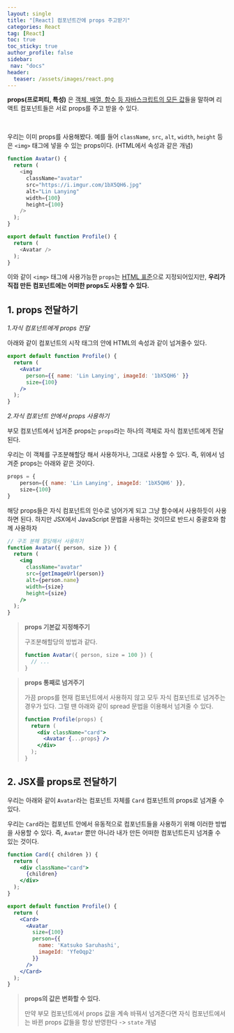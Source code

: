 ```yaml
---
layout: single
title: "[React] 컴포넌트간에 props 주고받기"
categories: React
tag: [React]
toc: true
toc_sticky: true
author_profile: false
sidebar:
 nav: "docs"
header:
  teaser: /assets/images/react.png
---
```


**props(프로퍼티, 특성)** 은 <u>객체, 배열, 함수 등 자바스크립트의 모든 값</u>들을 말하며 리액트 컴포넌트들은 서로 props를 주고 받을 수 있다. 

<br>

우리는 이미 props를 사용해봤다. 예를 들어 `className`, `src`, `alt`, `width`, `height` 등은 `<img>` 태그에 넣을 수 있는 props이다. (HTML에서 속성과 같은 개념)

```js
function Avatar() {
  return (
    <img
      className="avatar"
      src="https://i.imgur.com/1bX5QH6.jpg"
      alt="Lin Lanying"
      width={100}
      height={100}
    />
  );
}

export default function Profile() {
  return (
    <Avatar />
  );
}
```

이와 같이 `<img>` 태그에 사용가능한 `props`는 <u>HTML 표준</u>으로 지정되어있지만, **우리가 직접 만든 컴포넌트에는 어떠한 props도 사용할 수 있다.**

## 1. props 전달하기

*1.자식 컴포넌트에게 props 전달*

아래와 같이 컴포넌트의 시작 태그의 안에 HTML의 속성과 같이 넘겨줄수 있다. 

```jsx
export default function Profile() {
  return (
    <Avatar
      person={{ name: 'Lin Lanying', imageId: '1bX5QH6' }}
      size={100}
    />
  );
}
```

*2.자식 컴포넌트 안에서 props 사용하기*

부모 컴포넌트에서 넘겨준 props는 `props`라는 하나의 객체로 자식 컴포넌트에게 전달된다.

우리는 이 객체를 구조분해할당 해서 사용하거나, 그대로 사용할 수 있다. 즉, 위에서 넘겨준 props는 아래와 같은 것이다.

```jsx
props = {
    person={{ name: 'Lin Lanying', imageId: '1bX5QH6' }},
    size={100}
}
```

해당 props들은 자식 컴포넌트의 인수로 넘어가게 되고 그냥 함수에서 사용하듯이 사용하면 된다. 하지만 JSX에서 JavaScript 문법을 사용하는 것이므로 반드시 중괄호와 함께 사용하자

```jsx
// 구조 분해 할당해서 사용하기
function Avatar({ person, size }) {
  return (
    <img
      className="avatar"
      src={getImageUrl(person)}
      alt={person.name}
      width={size}
      height={size}
    />
  );
}
```

> **props 기본값 지정해주기**
> 
> 구조분해할당의 방법과 같다. 
> 
> ```jsx
> function Avatar({ person, size = 100 }) {
>   // ...
> }
> ```

> **props 통째로 넘겨주기**
> 
> 가끔 props를 현재 컴포넌트에서 사용하지 않고 모두 자식 컴포넌트로 넘겨주는 경우가 있다. 그럴 땐 아래와 같이 spread 문법을 이용해서 넘겨줄 수 있다.
> 
> ```jsx
> function Profile(props) {
>   return (
>     <div className="card">
>       <Avatar {...props} />
>     </div>
>   );
> }
> ```

## 2. JSX를 props로 전달하기

우리는 아래와 같이 `Avatar`라는 컴포넌트 자체를 `Card` 컴포넌트의 props로 넘겨줄 수 있다. 

우리는 `Card`라는 컴포넌트 안에서 유동적으로 컴포넌트들을 사용하기 위해 이러한 방법을 사용할 수 있다. 즉, `Avatar` 뿐만 아니라 내가 만든 어떠한 컴포넌트든지 넘겨줄 수 있는 것이다.

```jsx
function Card({ children }) {
  return (
    <div className="card">
      {children}
    </div>
  );
}

export default function Profile() {
  return (
    <Card>
      <Avatar
        size={100}
        person={{ 
          name: 'Katsuko Saruhashi',
          imageId: 'YfeOqp2'
        }}
      /> 
    </Card>
  );
}
```

> **props의 값은 변화할 수 있다.**
> 
> 만약 부모 컴포넌트에서 props 값을 계속 바꿔서 넘겨준다면 자식 컴포넌트에서는 바뀐 props 값들을 항상 반영한다 -> `state` 개념 
